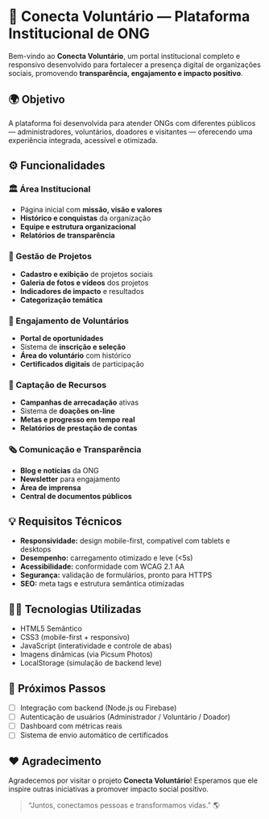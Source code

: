 # 🌸 Conecta Voluntário — Plataforma Institucional de ONG

Bem-vindo ao **Conecta Voluntário**, um portal institucional completo e responsivo desenvolvido para fortalecer a presença digital de organizações sociais, promovendo **transparência, engajamento e impacto positivo**.

## 🌍 Objetivo

A plataforma foi desenvolvida para atender ONGs com diferentes públicos — administradores, voluntários, doadores e visitantes — oferecendo uma experiência integrada, acessível e otimizada.

## ⚙️ Funcionalidades

### 🏛️ Área Institucional
- Página inicial com **missão, visão e valores**
- **Histórico e conquistas** da organização
- **Equipe e estrutura organizacional**
- **Relatórios de transparência**

### 🧩 Gestão de Projetos
- **Cadastro e exibição** de projetos sociais
- **Galeria de fotos e vídeos** dos projetos
- **Indicadores de impacto** e resultados
- **Categorização temática**

### 💪 Engajamento de Voluntários
- **Portal de oportunidades**
- Sistema de **inscrição e seleção**
- **Área do voluntário** com histórico
- **Certificados digitais** de participação

### 💖 Captação de Recursos
- **Campanhas de arrecadação** ativas
- Sistema de **doações on-line**
- **Metas e progresso em tempo real**
- **Relatórios de prestação de contas**

### 🗞️ Comunicação e Transparência
- **Blog e notícias** da ONG
- **Newsletter** para engajamento
- **Área de imprensa**
- **Central de documentos públicos**

## 💡 Requisitos Técnicos

- **Responsividade:** design mobile-first, compatível com tablets e desktops
- **Desempenho:** carregamento otimizado e leve (<5s)
- **Acessibilidade:** conformidade com WCAG 2.1 AA
- **Segurança:** validação de formulários, pronto para HTTPS
- **SEO:** meta tags e estrutura semântica otimizadas

## 👩‍💻 Tecnologias Utilizadas

- HTML5 Semântico
- CSS3 (mobile-first + responsivo)
- JavaScript (interatividade e controle de abas)
- Imagens dinâmicas (via Picsum Photos)
- LocalStorage (simulação de backend leve)

## 🌱 Próximos Passos

- [ ] Integração com backend (Node.js ou Firebase)
- [ ] Autenticação de usuários (Administrador / Voluntário / Doador)
- [ ] Dashboard com métricas reais
- [ ] Sistema de envio automático de certificados

## ❤️ Agradecimento

Agradecemos por visitar o projeto **Conecta Voluntário**!
Esperamos que ele inspire outras iniciativas a promover impacto social positivo.

> “Juntos, conectamos pessoas e transformamos vidas.” 🌎
